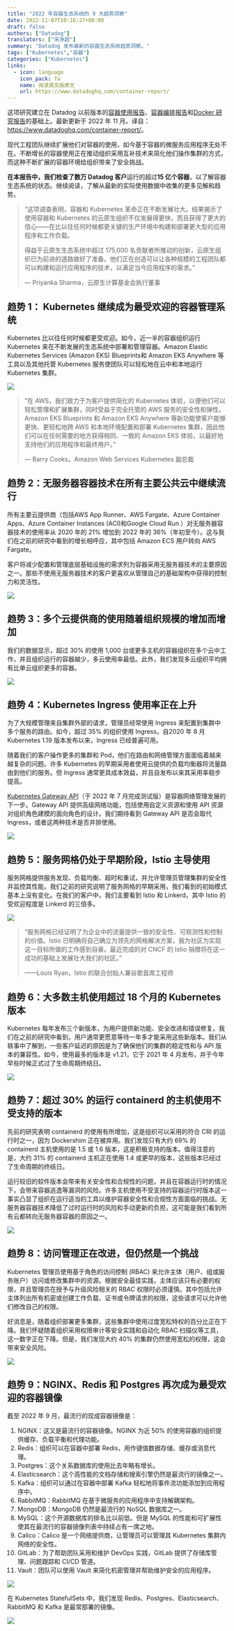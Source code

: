 ```yaml
---
title: "2022 年容器生态系统的 9 大趋势洞察"
date: 2022-11-07T10:16:27+08:00
draft: false
authors: ["Datadog"]
translators: ["宋净超"]
summary: "Datadog 发布最新的容器生态系统趋势洞察。"
tags: ["Kubernetes","容器"]
categories: ["Kubernetes"]
links:
  - icon: language
    icon_pack: fa
    name: 阅读英文版原文
    url: https://www.datadoghq.com/container-report/
---
```


这项研究建立在 Datadog 以前版本的[容器使用报告](https://www.datadoghq.com/container-report-2021/)、[容器编排报告](https://www.datadoghq.com/container-orchestration-2018/)和[Docker 研究报告](https://www.datadoghq.com/docker-adoption/)的基础上。最新更新于 2022 年 11 月。译自：<https://www.datadoghq.com/container-report/>。

现代工程团队继续扩展他们对容器的使用，如今基于容器的微服务应用程序无处不在。不断增长的容器使用正在推动组织采用互补技术来简化他们操作集群的方式，而这种不断扩展的容器环境给组织带来了安全挑战。

**在本报告中，我们检查了数万 Datadog 客户**运行的超过**15 亿个容器**，以了解容器生态系统的状态。继续阅读，了解从最新的实际使用数据中收集的更多见解和趋势。

> “这项调查表明，容器和 Kubernetes 革命正在不断发展壮大。结果揭示了使用容器和 Kubernetes 的云原生组织不仅发展得更快，而且获得了更大的信心——在比以往任何时候都更关键的生产环境中构建和部署更大型的应用程序和工作负载。
>
> 得益于云原生生态系统中超过 175,000 名贡献者所推动的创新，云原生组织已为前进的道路做好了准备。他们正在创造可以让各种规模的工程团队都可以构建和运行应用程序的技术，以满足当今应用程序的需求。”
>
> — Priyanka Sharma，云原生计算基金会执行董事

## 趋势 1： Kubernetes 继续成为最受欢迎的容器管理系统

Kubernetes 比以往任何时候都更受欢迎。如今，近一半的容器组织运行 Kubernetes 来在不断发展的生态系统中部署和管理容器。Amazon Elastic Kubernetes Services (Amazon EKS) Blueprints和 Amazon EKS Anywhere 等工具以及其他托管 Kubernetes 服务使团队可以轻松地在云中和本地运行 Kubernetes 集群。

![](008vxvgGgy1h7wbyje5nkj30ku0ce757.jpg)

> “在 AWS，我们致力于为客户提供简化的 Kubernetes 体验，以便他们可以轻松管理和扩展集群，同时受益于完全托管的 AWS 服务的安全性和弹性。Amazon EKS Blueprints 和 Amazon EKS Anywhere 等新功能使客户能够更快、更轻松地跨 AWS 和本地环境配置和部署 Kubernetes 集群，因此他们可以在任何需要的地方获得相同、一致的 Amazon EKS 体验，以最好地支持他们的应用程序和最终用户。”
>
> — Barry Cooks，Amazon Web Services Kubernetes 副总裁

## 趋势 2：无服务器容器技术在所有主要公共云中继续流行

所有主要云提供商（包括AWS App Runner、AWS Fargate、Azure Container Apps、Azure Container Instances (ACI)和Google Cloud Run ）对无服务器容器技术的使用率从 2020 年的 21% 增加到 2022 年的 36%（年初至今）。这与我们在之前的研究中看到的增长相呼应，其中包括 Amazon ECS 用户转向 AWS Fargate。

客户将减少配置和管理底层基础设施的需求列为容器采用无服务器技术的主要原因之一。那些不使用无服务器技术的客户更喜欢从管理自己的基础架构中获得的控制力和灵活性。

![](008vxvgGgy1h7wc0jp6mjj30ku0cewff.jpg)

## 趋势 3：多个云提供商的使用随着组织规模的增加而增加

我们的数据显示，超过 30% 的使用 1,000 台或更多主机的容器组织在多个云中工作，并且组织运行的容器越少，多云使用率最低。此外，我们发现多云组织平均拥有比单云组织更多的容器。

![](008vxvgGgy1h7wc690cy0j30ku0ce750.jpg)

## 趋势 4：Kubernetes Ingress 使用率正在上升

为了大规模管理来自集群外部的请求，管理员经常使用 Ingress 来配置到集群中多个服务的路由。如今，超过 35% 的组织使用 Ingress，自2020 年 8 月Kubernetes 1.19 版本发布以来，Ingress 已经普遍可用。

随着我们的客户操作更多的集群和 Pod，他们在路由和网络管理方面面临着越来越复杂的问题。许多 Kubernetes 的早期采用者使用云提供的负载均衡器将流量路由到他们的服务。但 Ingress 通常更具成本效益，并且自发布以来其采用率稳步提高。

[Kubernetes Gateway API](https://gateway-api.sigs.k8s.io/)（于 2022 年 7 月完成测试版）是容器网络管理发展的下一步。Gateway API 提供高级网络功能，包括使用自定义资源和使用 API 资源对组织角色建模的面向角色的设计。我们期待看到 Gateway API 是否会取代 Ingress，或者这两种技术是否并排使用。

![](008vxvgGgy1h7wc8i70cdj30ku0cemxs.jpg)

## 趋势 5：服务网格仍处于早期阶段，Istio 主导使用

服务网格提供服务发现、负载均衡、超时和重试，并允许管理员管理集群的安全性并监控其性能。我们之前的研究说明了服务网格的早期采用，我们看到的初始模式基本上没有变化。在我们的客户中，我们主要看到 Istio 和 Linkerd，其中 Istio 的受欢迎程度是 Linkerd 的三倍多。

![](008vxvgGgy1h7wc9fn7llj30ku0cewf3.jpg)

>  “服务网格已经证明了为企业中的流量提供一致的安全性、可观测性和控制的价值。Istio 已明确将自己确立为领先的网格解决方案，我为社区为实现这一目标所做的工作感到自豪。最近完成的对 CNCF 的 Istio 捐赠将在这一成功的基础上发展壮大我们的社区。”
>
> ——Louis Ryan，Istio 的联合创始人兼谷歌首席工程师

## 趋势 6：大多数主机使用超过 18 个月的 Kubernetes 版本

Kubernetes 每年发布三个新版本，为用户提供新功能、安全改进和错误修复。我们在之前的研究中看到，用户通常更愿意等待一年多才能采用这些新版本。我们从轶事中了解到，一些客户延迟的原因是为了确保他们的集群的稳定性和与 API 版本的兼容性。如今，使用最多的版本是 v1.21，它于 2021 年 4 月发布，并于今年早些时候正式过了生命周期终结日。

![](008vxvgGgy1h7wcb5u0w5j30ku0cemy5.jpg)

## 趋势 7：超过 30% 的运行 containerd 的主机使用不受支持的版本

先前的研究表明 containerd 的使用有所增加，这是组织可以采用的符合 CRI 的运行时之一，因为 Dockershim 正在被弃用。我们发现只有大约 69% 的 containerd 主机使用的是 1.5 或 1.6 版本，这是积极支持的版本。值得注意的是，大约 31% 的 containerd 主机正在使用 1.4 或更早的版本，这些版本已经过了生命周期的终结日。

运行较旧的软件版本会带来有关安全性和合规性的问题，并且在容器运行时的情况下，会带来容器逃逸等漏洞的风险。许多主机使用不受支持的容器运行时版本这一事实凸显了组织在运行适当的工具以维护容器安全性和合规性方面面临的挑战。无服务器容器技术降低了过时运行时的风险和手动更新的负担，这可能是我们看到所有云都转向无服务器容器的原因之一。

![](008vxvgGgy1h7wcc9pjexj30ku0ce74y.jpg)

## 趋势 8：访问管理正在改进，但仍然是一个挑战

Kubernetes 管理员使用基于角色的访问控制 (RBAC) 来允许主体（用户、组或服务账户）访问或修改集群中的资源。根据安全最佳实践，主体应该只有必要的权限，并且管理员在授予与升级风险相关的 RBAC 权限时必须谨慎。其中包括允许主体列出所有机密或创建工作负载、证书或令牌请求的权限，这些请求可以允许他们修改自己的权限。

好消息是，随着组织部署更多集群，这些集群中使用过度宽松特权的百分比正在下降。我们怀疑随着组织采用权限审计等安全实践和自动化 RBAC 扫描仪等工具，这一数字正在下降。但是，我们发现大约 40% 的集群仍然使用宽松的权限，这会带来安全风险。

![](008vxvgGgy1h7wcdev59yj30ku0cet9l.jpg)

## 趋势 9：NGINX、Redis 和 Postgres 再次成为最受欢迎的容器镜像

截至 2022 年 9 月，最流行的现成容器镜像是：

1. NGINX：这又是最流行的容器镜像。NGINX 为近 50% 的使用容器的组织提供缓存、负载平衡和代理功能。
2. Redis：组织可以在容器中部署 Redis，用作键值数据存储、缓存或消息代理。
3. Postgres：这个关系数据库的使用比去年略有增长。
4. Elasticsearch：这个高性能的文档存储和搜索引擎仍然是最流行的镜像之一。
5. Kafka：组织可以通过在容器中部署 Kafka 轻松地将事件流功能添加到应用程序中。
6. RabbitMQ：RabbitMQ 在基于微服务的应用程序中支持解耦架构。
7. MongoDB：MongoDB 仍然是最流行的 NoSQL 数据库之一。
8. MySQL：这个开源数据库的排名比以前低。但是 MySQL 的性能和可扩展性使其在最流行的容器镜像列表中持续占有一席之地。
9. Calico：Calico 是一个网络提供商，让管理员可以管理其 Kubernetes 集群内网络的安全性。
10. GitLab：为了帮助团队采用和维护 DevOps 实践，GitLab 提供了存储库管理、问题跟踪和 CI/CD 管道。
11. Vault：团队可以使用 Vault 来简化机密管理并帮助维护安全的应用程序。

![](008vxvgGgy1h7wcim7nrxj30ku0cedgh.jpg)

在 Kubernetes StatefulSets 中，我们发现 Redis、Postgres、Elasticsearch、RabbitMQ 和 Kafka 是最常部署的镜像。

![](008vxvgGgy1h7wciyjri3j30ku0cet9d.jpg)